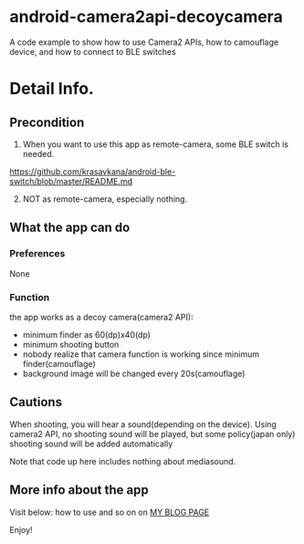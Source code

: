 # android-camera2api-decoycamera

A code example to show how to use Camera2 APIs, how to camouflage device, and how to connect to BLE switches

# Detail Info.

## Precondition

1. When you want to use this app as remote-camera, some BLE switch is needed.

https://github.com/krasavkana/android-ble-switch/blob/master/README.md

2. NOT as remote-camera, especially nothing.

## What the app can do

### Preferences

None

### Function

the app works as a decoy camera(camera2 API):

- minimum finder as 60(dp)x40(dp)
- minimum shooting button
- nobody realize that camera function is working since minimum finder(camouflage)
- background image will be changed every 20s(camouflage)

## Cautions

When shooting, you will hear a sound(depending on the device).
Using camera2 API, no shooting sound will be played, but some policy(japan only)
shooting sound will be added automatically

Note that code up here includes nothing about mediasound.

## More info about the app

Visit below:
how to use and so on on [MY BLOG PAGE](https://krasavkana.com)

Enjoy!

